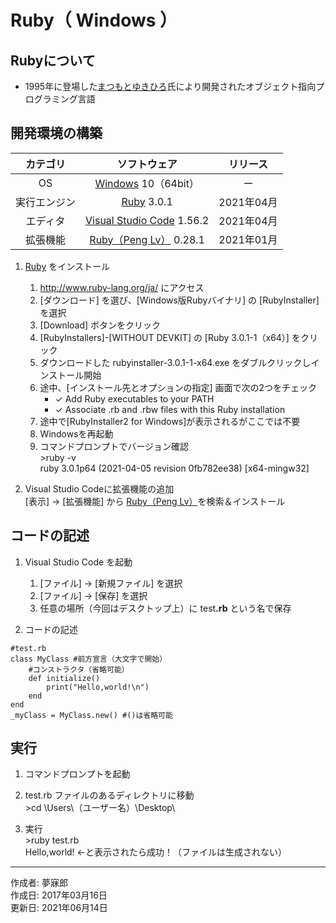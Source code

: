 # Ruby（ Windows ）

## Rubyについて

* 1995年に登場した[まつもとゆきひろ](http://bit.ly/2a8pfxb)氏により開発されたオブジェクト指向プログラミング言語

## 開発環境の構築

|カテゴリ|ソフトウェア|リリース|
|:--:|:--:|:--:|
|OS|[Windows](https://ja.wikipedia.org/wiki/Microsoft_Windows) 10（64bit）|ー|
|実行エンジン|[Ruby](https://www.ruby-lang.org/ja/) 3.0.1|2021年04月|
|エディタ|[Visual Studio Code](https://azure.microsoft.com/ja-jp/products/visual-studio-code/) 1.56.2|2021年04月|
|拡張機能|[Ruby（Peng Lv）](https://marketplace.visualstudio.com/items?itemName=rebornix.Ruby) 0.28.1|2021年01月|

1. [Ruby](http://www.ruby-lang.org/ja/) をインストール
    1. http://www.ruby-lang.org/ja/ にアクセス
    1. [ダウンロード] を選び、[Windows版Rubyバイナリ] の [RubyInstaller] を選択
    1. [Download] ボタンをクリック
    1. [RubyInstallers]-[WITHOUT DEVKIT] の [Ruby 3.0.1-1（x64）] をクリック
    1. ダウンロードした rubyinstaller-3.0.1-1-x64.exe をダブルクリックしインストール開始
    1. 途中、[インストール先とオプションの指定] 画面で次の2つをチェック
        * ✓ Add Ruby executables to your PATH
        * ✓ Associate .rb and .rbw files with this Ruby installation
    1. 途中で[RubyInstaller2 for Windows]が表示されるがここでは不要
    1. Windowsを再起動
    1. コマンドプロンプトでバージョン確認  
        \>ruby -v  
        ruby 3.0.1p64 (2021-04-05 revision 0fb782ee38) [x64-mingw32]

1. Visual Studio Codeに拡張機能の追加  
    [表示] → [拡張機能] から [Ruby（Peng Lv）](https://marketplace.visualstudio.com/items?itemName=rebornix.Ruby)を検索＆インストール

## コードの記述

1. Visual Studio Code を起動
    1. [ファイル] → [新規ファイル] を選択
    1. [ファイル] → [保存] を選択
    1. 任意の場所（今回はデスクトップ上）に test<b>.rb</b> という名で保存  

1. コードの記述
```
#test.rb
class MyClass #前方宣言（大文字で開始）
    #コンストラクタ（省略可能）
    def initialize()
        print("Hello,world!\n")
    end
end
_myClass = MyClass.new() #()は省略可能
```

## 実行

1. コマンドプロンプトを起動

1. test.rb ファイルのあるディレクトリに移動  
\>cd \Users\（ユーザー名）\Desktop\

1. 実行  
\>ruby test.rb  
Hello,world! ←と表示されたら成功！（ファイルは生成されない）

***
作成者: 夢寐郎  
作成日: 2017年03月16日  
更新日: 2021年06月14日
